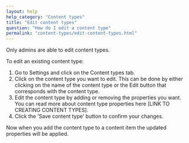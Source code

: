 ```yaml
---
layout: help
help_category: "Content types"
title: "Edit content types"
question: "How do I edit a content type"
permalink: "content-types/edit-content-types.html"
---
```


Only admins are able to edit content types.

To edit an existing content type:

1.  Go to Settings and click on the Content types tab.
2.  Click on the content type you want to edit. This can be done by
    either clicking on the name of the content type or the Edit button
    that corresponds with the content type.
3.  Edit the content type by adding or removing the properties you want.
    You can read more about content type properties here \[LINK TO
    CREATING CONTENT TYPES\].
4.  Click the \'Save content type\' button to confirm your changes.

Now when you add the content type to a content item the updated
properties will be applied.

